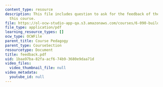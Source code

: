 ```yaml
---
content_type: resource
description: This file includes question to ask for the feedback of the students of
  this course.
file: https://ol-ocw-studio-app-qa.s3.amazonaws.com/courses/6-090-building-programming-experience-a-lead-in-to-6-001-january-iap-2005/1baa97ba82faacf674b93680e9daa71d_feedback.pdf
file_type: application/pdf
learning_resource_types: []
ocw_type: OCWFile
parent_title: Course Pedagogy
parent_type: CourseSection
resourcetype: Document
title: feedback.pdf
uid: 1baa97ba-82fa-acf6-74b9-3680e9daa71d
video_files:
  video_thumbnail_file: null
video_metadata:
  youtube_id: null
---
```

